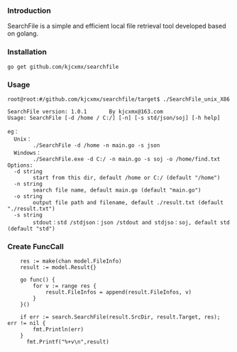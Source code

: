 
### Introduction

SearchFile is a simple and efficient local file retrieval tool developed based on golang.


### Installation

```
go get github.com/kjcxmx/searchfile
```


### Usage

```
root@root:#/github.com/kjcxmx/searchfile/target$ ./SearchFile_unix_X86
```

```
SearchFile version: 1.0.1       By kjcxmx@163.com
Usage: SearchFile [-d /home / C:/] [-n] [-s std/json/soj] [-h help]

eg：
  Unix：
        ./SearchFile -d /home -n main.go -s json
  Windows：
        ./SearchFile.exe -d C:/ -n main.go -s soj -o /home/find.txt
Options:
  -d string
        start from this dir, default /home or C:/ (default "/home")
  -n string
        search file name, default main.go (default "main.go")
  -o string
        output file path and filename, default ./result.txt (default "./result.txt")
  -s string
        stdout：std /stdjson：json /stdout and stdjso：soj, default std (default "std")
```

### Create FuncCall
```
	res := make(chan model.FileInfo)
	result := model.Result{}

	go func() {
		for v := range res {
			result.FileInfos = append(result.FileInfos, v)
		}
	}()

	if err := search.SearchFile(result.SrcDir, result.Target, res); err != nil {
		fmt.Println(err)
	}
      fmt.Printf("%+v\n",result)
```

